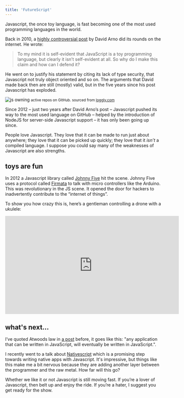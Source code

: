 ```yaml
---
title: 'FutureScript'
---
```

Javascript, the once toy language, is fast becoming one of the most used programming languages in the world.

Back in 2010, a [highly controversial post](http://www.davidarno.org/2010/05/18/why-javascript-is-a-toy-language/) by David Arno did its rounds on the internet. He wrote:

> To my mind it is self-evident that JavaScript is a toy programming language, but clearly it isn’t self-evident at all. So why do I make this claim and how can I defend it?

He went on to justify his statement by citing its lack of type security, that Javascript not truly object oriented and so on. The arguments that David made back then are still (mostly) valid, but in the five years since his post Javascript has exploded.

![js owning](http://i.imgur.com/wAxpsxg.png) <small>active repos on GitHub. sourced from [loggly.com](https://www.loggly.com/blog/the-most-popular-programming-languages-in-to-github-since-2012/)</small>

Since 2012 – just two years after David Arno’s post – Javascript pushed its way to the most used language on GitHub – helped by the introduction of NodeJS for server-side Javascript support – it has only been going up since.

People love Javascript. They love that it can be made to run just about anywhere; they love that it can be picked up quickly; they love that it _isn’t_ a compiled language. I suppose you could say many of the weaknesses of Javascript are also strengths.

## toys are fun

In 2012 a Javascript library called [Johnny Five](https://github.com/rwaldron/johnny-five) hit the scene. Johnny Five uses a protocol called [Firmata](https://github.com/firmata/protocol) to talk with micro controllers like the Arduino. This was revolutionary in the JS scene. It opened the door for hackers to inadvertently contribute to the “internet of things”.

To show you how crazy this is, here’s a gentleman controlling a drone with a ukulele:

<iframe width="560" height="315" src="https://www.youtube.com/embed/yh703kmpsDI" frameborder="0" allowfullscreen=""></iframe>

## what's next…

I’ve quoted Atwoods law in [a post](https://metabroadcast.com/blog/making-bots-work-for-us) before, it goes like this: "any application that can be written in JavaScript, will eventually be written in JavaScript.".

I recently went to a talk about [Nativescript](https://www.nativescript.org/) which is a promising step towards writing native apps with Javascript. It's impressive, but things like this make me a bit nervous because they are adding another layer between the programmer and the raw metal. How far will this go?

Whether we like it or not Javascript is still moving fast. If you’re a lover of Javascript, then belt up and enjoy the ride. If you’re a hater, I suggest you get ready for the show.
